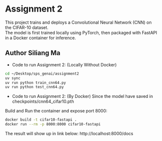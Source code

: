 # Assignment 2

This project trains and deploys a Convolutional Neural Network (CNN) on the CIFAR-10 dataset.  
The model is first trained locally using PyTorch, then packaged with FastAPI in a Docker container for inference.

## Author Siliang Ma
   
- Code to run Assignment 2:  (Locally Without Docker)  
```bash
cd ~/Desktop/sps_genai/assignment2
uv sync
uv run python train_cnn64.py
uv run python test_cnn64.py
``` 
- Code to run Assignment 2:  (By Docker)
Since the model have saved in checkpoints/cnn64_cifar10.pth  

Build and Run the container and expose port 8000:  
```bash
docker build -t cifar10-fastapi .
docker run --rm -p 8000:8000 cifar10-fastapi
```

The result will show up in link below:
http://localhost:8000/docs




  

 
